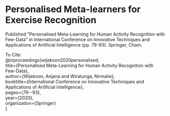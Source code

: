 # Personalised Meta-learners for Exercise Recognition

Published "Personalised Meta-Learning for Human Activity Recognition with Few-Data" in International Conference on Innovative Techniques and Applications of Artificial Intelligence (pp. 79-93). Springer, Cham.

To Cite: 
<br/>   @inproceedings{wijekoon2020personalised,
<br/>   title={Personalised Meta-Learning for Human Activity Recognition with Few-Data},
<br/>   author={Wijekoon, Anjana and Wiratunga, Nirmalie},
<br/>   booktitle={International Conference on Innovative Techniques and Applications of Artificial Intelligence},
<br/>   pages={79--93},
<br/>   year={2020},
<br/>   organization={Springer}
<br/>   }

